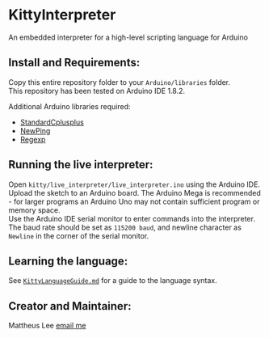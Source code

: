 # KittyInterpreter
An embedded interpreter for a high-level scripting language for Arduino

## Install and Requirements:
Copy this entire repository folder to your `Arduino/libraries` folder.  
This repository has been tested on Arduino IDE 1.8.2.

Additional Arduino libraries required:
* [StandardCplusplus](https://github.com/maniacbug/StandardCplusplus)
* [NewPing](https://github.com/PaulStoffregen/NewPing)
* [Regexp](https://github.com/nickgammon/Regexp)

## Running the live interpreter:
Open `kitty/live_interpreter/live_interpreter.ino` using the Arduino IDE.  
Upload the sketch to an Arduino board. The Arduino Mega is recommended - for larger programs an Arduino Uno may not contain sufficient program or memory space.  
Use the Arduino IDE serial monitor to enter commands into the interpreter.  
The baud rate should be set as `115200 baud`, and newline character as `Newline` in the corner of the serial monitor.

## Learning the language:
See [`KittyLanguageGuide.md`](https://github.com/mattheuslee/KittyInterpreter/blob/master/KittyLanguageGuide.md) for a guide to the language syntax.

## Creator and Maintainer:
Mattheus Lee [email me](mailto:mattheuslee@gmail.com)
